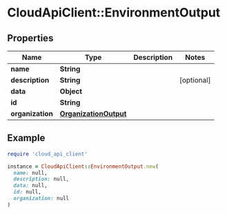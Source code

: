 # CloudApiClient::EnvironmentOutput

## Properties

| Name | Type | Description | Notes |
| ---- | ---- | ----------- | ----- |
| **name** | **String** |  |  |
| **description** | **String** |  | [optional] |
| **data** | **Object** |  |  |
| **id** | **String** |  |  |
| **organization** | [**OrganizationOutput**](OrganizationOutput.md) |  |  |

## Example

```ruby
require 'cloud_api_client'

instance = CloudApiClient::EnvironmentOutput.new(
  name: null,
  description: null,
  data: null,
  id: null,
  organization: null
)
```

